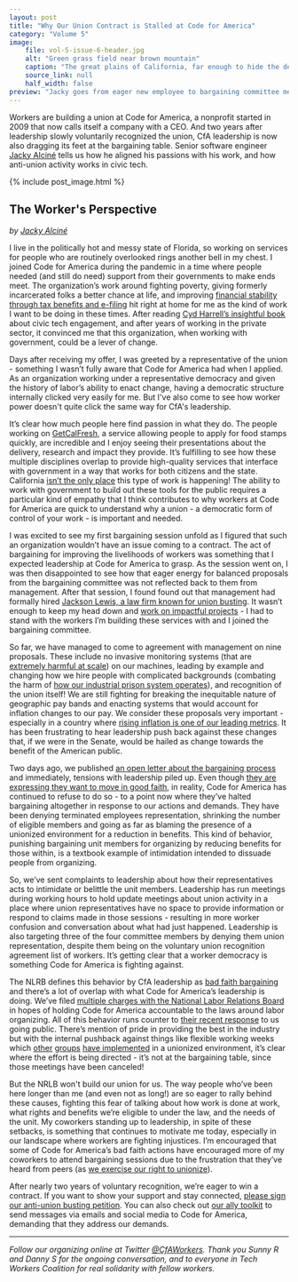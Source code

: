 ```yaml
---
layout: post
title: "Why Our Union Contract is Stalled at Code for America"
category: "Volume 5"
image:
    file: vol-5-issue-6-header.jpg
    alt: "Green grass field near brown mountain"
    caption: "The great plains of California, far enough to hide the details of it all."
    source_link: null
    half_width: false
preview: "Jacky goes from eager new employee to bargaining committee member facing down union-busting."
---
```


Workers are building a union at Code for America, a nonprofit started in 2009 that now calls itself a company with a CEO. And two years after leadership slowly voluntarily recognized the union, CfA leadership is now also dragging its feet at the bargaining table. Senior software engineer [Jacky Alciné](https://twitter.com/jackyalcine) tells us how he aligned his passions with his work, and how anti-union activity works in civic tech.

<!-- DO NOT remove the excerpt tag -->
<!--excerpt-->
<!-- remaining content goes below here -->

<!-- DO NOT remove the header image -->
{% include post_image.html %}

## The Worker's Perspective
_by [Jacky Alciné](https://twitter.com/jackyalcine)_ 

I live in the politically hot and messy state of Florida, so working on services for people who are routinely overlooked rings another bell in my chest. I joined Code for America during the pandemic in a time where people needed (and still do need) support from their governments to make ends meet. The organization’s work around fighting poverty, giving formerly incarcerated folks a better chance at life, and improving [financial stability through tax benefits and e-filing](https://codeforamerica.org/programs/tax-benefits/getyourrefund/) hit right at home for me as the kind of work I want to be doing in these times. After reading [Cyd Harrell’s insightful book](https://cydharrell.com/book/) about civic tech engagement, and after years of working in the private sector, it convinced me that this organization, when working with government, could be a lever of change.

Days after receiving my offer, I was greeted by a representative of the union - something I wasn’t fully aware that Code for America had when I applied. As an organization working under a representative democracy and given the history of labor’s ability to enact change, having a democratic structure internally clicked very easily for me. But I've also come to see how worker power doesn't quite click the same way for CfA's leadership.

It’s clear how much people here find passion in what they do. The people working on [GetCalFresh](https://www.getcalfresh.org/), a service allowing people to apply for food stamps quickly, are incredible and I enjoy seeing their presentations about the delivery, research and impact they provide. It’s fulfilling to see how these multiple disciplines overlap to provide high-quality services that interface with government in a way that works for both citizens and the state. California [isn’t the only place](https://codeforamerica.org/programs/social-safety-net/integrated-benefits/) this type of work is happening! The ability to work with government to build out these tools for the public requires a particular kind of empathy that I think contributes to why workers at Code for America are quick to understand why a union - a democratic form of control of your work - is important and needed.

I was excited to see my first bargaining session unfold as I figured that such an organization wouldn’t have an issue coming to a contract. The act of bargaining for improving the livelihoods of workers was something that I expected leadership at Code for America to grasp. As the session went on, I was then disappointed to see how that eager energy for balanced proposals from the bargaining committee was not reflected back to them from management. After that session, I found found out that management had formally hired [Jackson Lewis, a law firm known for union busting](https://www.versobooks.com/blogs/news/4267-union-busting-on-campus-jackson-lewis-and-higher-education-anti-unionism). It wasn’t enough to keep my head down and [work on impactful projects](https://codeforamerica.org/programs/social-safety-net/food-benefits/) - I had to stand with the workers I’m building these services with and I joined the bargaining committee. 

So far, we have managed to come to agreement with management on nine proposals. These include no invasive monitoring systems \(that are [extremely harmful at scale](https://www.eff.org/deeplinks/2014/02/history-surveillance-and-black-community)) on our machines, leading by example and changing how we hire people with complicated backgrounds \(combating the harm of [how our industrial prison system operates](https://www.cnn.com/2021/10/13/politics/black-latinx-incarcerated-more/index.html)), and recognition of the union itself! We are still fighting for breaking the inequitable nature of geographic pay bands and enacting systems that would account for inflation changes to our pay. We consider these proposals very important - especially in a country where [rising inflation is one of our leading metrics](https://www.pewresearch.org/short-reads/2021/11/24/inflation-has-risen-around-the-world-but-the-u-s-has-seen-one-of-the-biggest-increases/). It has been frustrating to hear leadership push back against these changes that, if we were in the Senate, would be hailed as change towards the benefit of the American public.

Two days ago, we published [an open letter about the bargaining process](https://cfaworkersunited.com/static/documents/cwu-open-letter-april-2023.pdf) and immediately, tensions with leadership piled up. Even though [they are expressing they want to move in good faith](https://fedscoop.com/code-for-america-ceo-says-nonprofit-will-continue-to-act-in-good-faith-over-union-recognition-process/), in reality, Code for America has continued to refuse to do so - to a point now where they’ve halted bargaining altogether in response to our actions and demands. They have been denying terminated employees representation, shrinking the number of eligible members and going as far as blaming the presence of a unionized environment for a reduction in benefits. This kind of behavior, punishing bargaining unit members for organizing by reducing benefits for those within, is a textbook example of intimidation intended to dissuade people from organizing. 

So, we’ve sent complaints to leadership about how their representatives acts to intimidate or belittle the unit members. Leadership has run meetings during working hours to hold update meetings about union activity in a place where union representatives have no space to provide information or respond to claims made in those sessions - resulting in more worker confusion and conversation about what had just happened. Leadership is also targeting three of the four committee members by denying them union representation, despite them being on the voluntary union recognition agreement list of workers. It’s getting clear that a worker democracy is something Code for America is fighting against.

The NLRB defines this behavior by CfA leadership as [bad faith bargaining](https://www.nlrb.gov/about-nlrb/rights-we-protect/the-law/bargaining-in-good-faith-with-employees-union-representative) and there’s a lot of overlap with what Code for America’s leadership is doing. We’ve filed [multiple charges with the National Labor Relations Board](https://www.nlrb.gov/case/20-CA-310449) in hopes of holding Code for America accountable to the laws around labor organizing. All of this behavior runs counter to [their recent response](https://codeforamerica.org/news/code-for-america-remains-committed-to-the-union-negotiation-process/) to us going public. There’s mention of pride in providing the best in the industry but with the internal pushback against things like flexible working weeks which [other](https://opeiu277.org/Portals/local277/pdfs/MOVE%20Texas%20Collective%20Bargaining%20Agreement.pdf?ver=2021-12-13-101341-740) [groups](https://www.apalanet.org/press-releases/apala-management-and-staff-union-ratifies-groundbreaking-union-contract) [have implemented](https://twitter.com/ksr_united/status/1537828455403900928) in a unionized environment, it’s clear where the effort is being directed - it’s not at the bargaining table, since those meetings have been canceled!

But the NRLB won't build our union for us. The way people who’ve been here longer than me (and even not as long!) are so eager to rally behind these causes, fighting this fear of talking about how work is done at work, what rights and benefits we’re eligible to under the law, and the needs of the unit. My coworkers standing up to leadership, in spite of these setbacks, is something that continues to motivate me today, especially in our landscape where workers are fighting injustices. I’m encouraged that some of Code for America’s bad faith actions have encouraged more of my coworkers to attend bargaining sessions due to the frustration that they’ve heard from peers (as [we exercise our right to unionize](https://www.nlrb.gov/about-nlrb/rights-we-protect/the-law/employees/your-rights-during-union-organizing)).  

After nearly two years of voluntary recognition, we’re eager to win a contract. If you want to show your support and stay connected, [please sign our anti-union busting petition](https://actionnetwork.org/petitions/cfawu-return-to-bargaining/?ref=twc). You can also check out [our ally toolkit](https://cfaworkersunited.com/static/documents/cwu-ally-toolkit-april-2023.pdf) to send messages via emails and social media to Code for America, demanding that they address our demands. 

<hr>

_Follow our organizing online at Twitter [@CfAWorkers](https://twitter.com/CfAWorkers). Thank you Sunny R and Danny S for the ongoing conversation, and to everyone in Tech Workers Coalition for real solidarity with fellow workers._
